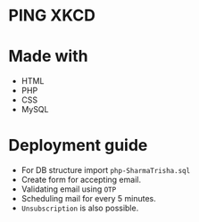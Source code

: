 # PING XKCD

# Made with
* HTML
* PHP
* CSS
* MySQL

# Deployment guide
* For DB structure import  ```php-SharmaTrisha.sql``` 
* Create form for accepting email.
* Validating email using ```OTP```
* Scheduling mail for every 5 minutes.
* ```Unsubscription``` is also possible.
